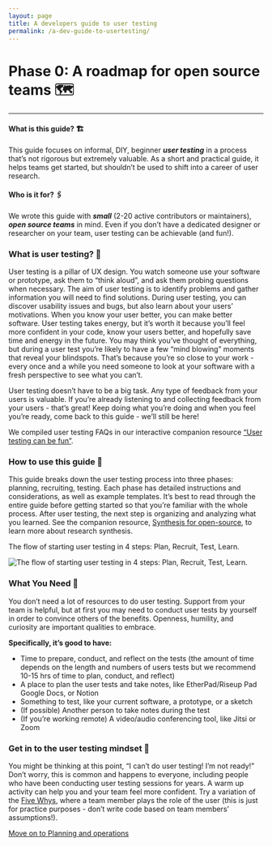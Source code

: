 ```yaml
---
layout: page
title: A developers guide to user testing
permalink: /a-dev-guide-to-usertesting/
---
```



# Phase 0: A roadmap for open source teams 🗺️

---

#### What is this guide? 🏗️
This guide focuses on informal, DIY, beginner ***user testing*** in a process that’s not rigorous but extremely valuable. As a short and practical guide, it helps teams get started, but shouldn’t be used to shift into a career of user research. 

#### Who is it for? 🖇️
We wrote this guide with ***small*** (2-20 active contributors or maintainers), ***open source teams*** in mind. Even if you don’t have a dedicated designer or researcher on your team, user testing can be achievable (and fun!). 


### What is user testing? 👥

User testing is a pillar of UX design. You watch someone use your software or prototype, ask them to “think aloud”, and ask them probing questions when necessary. The aim of user testing is to identify problems and gather information you will need to find solutions. During user testing, you can discover usability issues and bugs, but also learn about your users’ motivations. When you know your user better, you can make better software. User testing takes energy, but it’s worth it because you’ll feel more confident in your code, know your users better, and hopefully save time and energy in the future. You may think you’ve thought of everything, but during a user test you’re likely to have a few “mind blowing” moments that reveal your blindspots. That’s because you’re so close to your work - every once and a while you need someone to look at your software with a fresh perspective to see what you can’t.  

User testing doesn’t have to be a big task. Any type of feedback from your users is valuable. If you’re already listening to and collecting feedback from your users - that’s great! Keep doing what you’re doing and when you feel you’re ready, come back to this guide - we’ll still be here!

We compiled user testing FAQs in our interactive companion resource [“User testing can be fun”](https://usable.itch.io/user-testing-can-be-fun-a-guide-for-oss-developers-and-tool-teams-on-how-to-user). 

### How to use this guide 🦮

This guide breaks down the user testing process into three phases: planning, recruiting, testing. Each phase has detailed instructions and considerations, as well as example templates. It’s best to read through the entire guide before getting started so that you’re familiar with the whole process. After user testing, the next step is organizing and analyzing what you learned. See the companion resource, [Synthesis for open-source](/synthesis-for-open-source/), to learn more about research synthesis. 

The flow of starting user testing in 4 steps: Plan, Recruit, Test, Learn.

![The flow of starting user testing in 4 steps: Plan, Recruit, Test, Learn.](https://raw.githubusercontent.com/eriolhugotest/devs-guide-to/main/static/number-plan.png "The flow of starting user testing")


### What You Need 📝
You don’t need a lot of resources to do user testing. Support from your team is helpful, but at first you may need to conduct user tests by yourself in order to convince others of the benefits. Openness, humility, and curiosity are important qualities to embrace. 

**Specifically, it’s good to have:**
- Time to prepare, conduct, and reflect on the tests (the amount of time depends on the length and numbers of users tests but we recommend 10-15 hrs of time to plan, conduct, and reflect)
- A place to plan the user tests and take notes, like EtherPad/Riseup Pad Google Docs, or Notion 
- Something to test, like your current software, a prototype, or a sketch
- (If possible) Another person to take notes during the test 
- (If you’re working remote) A video/audio conferencing tool, like Jitsi or Zoom

### Get in to the user testing mindset 🧠
You might be thinking at this point, “I can’t do user testing! I’m not ready!” Don’t worry, this is common and happens to everyone, including people who have been conducting user testing sessions for years. A warm up activity can help you and your team feel more confident. Try a variation of the [Five Whys](https://eriolhugotest.github.io/devs-guide-to/five-whys/), where a team member plays the role of the user (this is just for practice purposes - don’t write code based on team members’ assumptions!).

[Move on to Planning and operations](https://eriolhugotest.github.io/devs-guide-to/planning-and-operations/)

